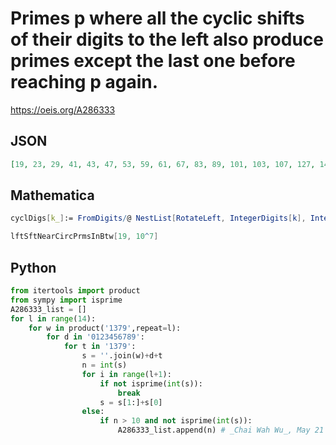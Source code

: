 # Primes p where all the cyclic shifts of their digits to the left also produce primes except the last one before reaching p again\.
https://oeis.org/A286333
## JSON
```JSON
[19, 23, 29, 41, 43, 47, 53, 59, 61, 67, 83, 89, 101, 103, 107, 127, 149, 157, 163, 181, 191, 307, 317, 331, 359, 367, 701, 709, 727, 739, 757, 761, 787, 797, 907, 937, 941, 947, 983, 1103, 1109, 1123, 1181, 1301, 1319, 1327, 1949, 1951, 1979, 1987, 1993, 3121, 3187, 3361, 3373, 3701]
```
## Mathematica
```Mathematica
cyclDigs[k_]:= FromDigits/@ NestList[RotateLeft, IntegerDigits[k], IntegerLength[k]-1]; lftSftNearCircPrmsInBtw[m_, n_]:= ParallelMap[If[ AllTrue[Most[cyclDigs[#]], PrimeQ] && Not@ PrimeQ[Last[cyclDigs[#]]], #, Nothing] &, Prime @ Range[PrimePi[m], PrimePi[n]]];
```
```Mathematica
lftSftNearCircPrmsInBtw[19, 10^7]
```
## Python
```Python
from itertools import product
from sympy import isprime
A286333_list = []
for l in range(14):
    for w in product('1379',repeat=l):
        for d in '0123456789':
            for t in '1379':
                s = ''.join(w)+d+t
                n = int(s)
                for i in range(l+1):
                    if not isprime(int(s)):
                        break
                    s = s[1:]+s[0]
                else:
                    if n > 10 and not isprime(int(s)):
                        A286333_list.append(n) # _Chai Wah Wu_, May 21 2017
```
